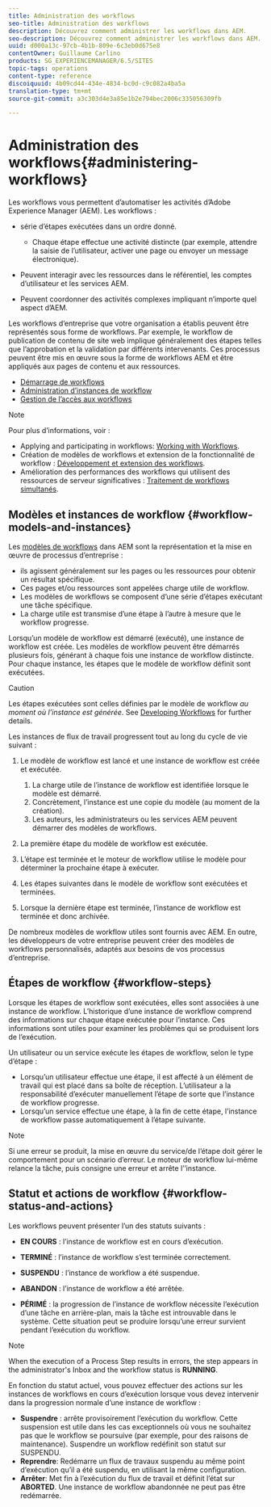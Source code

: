 ```yaml
---
title: Administration des workflows
seo-title: Administration des workflows
description: Découvrez comment administrer les workflows dans AEM.
seo-description: Découvrez comment administrer les workflows dans AEM.
uuid: d000a13c-97cb-4b1b-809e-6c3eb0d675e8
contentOwner: Guillaume Carlino
products: SG_EXPERIENCEMANAGER/6.5/SITES
topic-tags: operations
content-type: reference
discoiquuid: 4b09cd44-434e-4834-bc0d-c9c082a4ba5a
translation-type: tm+mt
source-git-commit: a3c303d4e3a85e1b2e794bec2006c335056309fb

---
```



# Administration des workflows{#administering-workflows}

Les workflows vous permettent d’automatiser les activités d’Adobe Experience Manager (AEM). Les workflows :

* série d’étapes exécutées dans un ordre donné.

   * Chaque étape effectue une activité distincte (par exemple, attendre la saisie de l’utilisateur, activer une page ou envoyer un message électronique).

* Peuvent interagir avec les ressources dans le référentiel, les comptes d’utilisateur et les services AEM.
* Peuvent coordonner des activités complexes impliquant n’importe quel aspect d’AEM.

Les workflows d’entreprise que votre organisation a établis peuvent être représentés sous forme de workflows. Par exemple, le workflow de publication de contenu de site web implique généralement des étapes telles que l’approbation et la validation par différents intervenants. Ces processus peuvent être mis en œuvre sous la forme de workflows AEM et être appliqués aux pages de contenu et aux ressources.

* [Démarrage de workflows](/help/sites-administering/workflows-starting.md)
* [Administration d’instances de workflow](/help/sites-administering/workflows-administering.md)
* [Gestion de l’accès aux workflows](/help/sites-administering/workflows-managing.md)

>[!NOTE]
>
>Pour plus d’informations, voir :
>
>* Applying and participating in workflows: [Working with Workflows](/help/sites-authoring/workflows.md).
>* Création de modèles de workflows et extension de la fonctionnalité de workflow : [Développement et extension des workflows](/help/sites-developing/workflows.md).
>* Amélioration des performances des workflows qui utilisent des ressources de serveur significatives : [Traitement de workflows simultanés](/help/sites-deploying/configuring-performance.md#concurrent-workflow-processing).
>



## Modèles et instances de workflow {#workflow-models-and-instances}

Les [modèles de workflows](/help/sites-developing/workflows.md#model) dans AEM sont la représentation et la mise en œuvre de processus d’entreprise :

* ils agissent généralement sur les pages ou les ressources pour obtenir un résultat spécifique.
* Ces pages et/ou ressources sont appelées charge utile de workflow.
* Les modèles de workflows se composent d’une série d’étapes exécutant une tâche spécifique.
* La charge utile est transmise d’une étape à l’autre à mesure que le workflow progresse.

Lorsqu’un modèle de workflow est démarré (exécuté), une instance de workflow est créée. Les modèles de workflow peuvent être démarrés plusieurs fois, générant à chaque fois une instance de workflow distincte. Pour chaque instance, les étapes que le modèle de workflow définit sont exécutées.

>[!CAUTION]
>
>Les étapes exécutées sont celles définies par le modèle de workflow *au moment où l’instance est générée*. See [Developing Workflows](/help/sites-developing/workflows.md#model) for further details.

Les instances de flux de travail progressent tout au long du cycle de vie suivant :

1. Le modèle de workflow est lancé et une instance de workflow est créée et exécutée.

   1. La charge utile de l’instance de workflow est identifiée lorsque le modèle est démarré.
   1. Concrètement, l’instance est une copie du modèle (au moment de la création).
   1. Les auteurs, les administrateurs ou les services AEM peuvent démarrer des modèles de workflows.

1. La première étape du modèle de workflow est exécutée.
1. L’étape est terminée et le moteur de workflow utilise le modèle pour déterminer la prochaine étape à exécuter.
1. Les étapes suivantes dans le modèle de workflow sont exécutées et terminées.
1. Lorsque la dernière étape est terminée, l’instance de workflow est terminée et donc archivée.

De nombreux modèles de workflow utiles sont fournis avec AEM. En outre, les développeurs de votre entreprise peuvent créer des modèles de workflows personnalisés, adaptés aux besoins de vos processus d’entreprise.

## Étapes de workflow {#workflow-steps}

Lorsque les étapes de workflow sont exécutées, elles sont associées à une instance de workflow. L’historique d’une instance de workflow comprend des informations sur chaque étape exécutée pour l’instance. Ces informations sont utiles pour examiner les problèmes qui se produisent lors de l’exécution.

Un utilisateur ou un service exécute les étapes de workflow, selon le type d’étape :

* Lorsqu’un utilisateur effectue une étape, il est affecté à un élément de travail qui est placé dans sa boîte de réception. L’utilisateur a la responsabilité d’exécuter manuellement l’étape de sorte que l’instance de workflow progresse.
* Lorsqu’un service effectue une étape, à la fin de cette étape, l’instance de workflow passe automatiquement à l’étape suivante.

>[!NOTE]
>
>Si une erreur se produit, la mise en œuvre du service/de l’étape doit gérer le comportement pour un scénario d’erreur. Le moteur de workflow lui-même relance la tâche, puis consigne une erreur et arrête l’’instance.

## Statut et actions de workflow {#workflow-status-and-actions}

Les workflows peuvent présenter l’un des statuts suivants :

* **EN COURS** : l’instance de workflow est en cours d’exécution.
* **TERMINÉ** : l’instance de workflow s’est terminée correctement.

* **SUSPENDU** : l’instance de workflow a été suspendue.
* **ABANDON** : l’instance de workflow a été arrêtée.
* **PÉRIMÉ** : la progression de l’instance de workflow nécessite l’exécution d’une tâche en arrière-plan, mais la tâche est introuvable dans le système. Cette situation peut se produire lorsqu’une erreur survient pendant l’exécution du workflow.

>[!NOTE]
>
>When the execution of a Process Step results in errors, the step appears in the administrator&#39;s Inbox and the workflow status is **RUNNING**.

En fonction du statut actuel, vous pouvez effectuer des actions sur les instances de workflows en cours d’exécution lorsque vous devez intervenir dans la progression normale d’une instance de workflow :

* **Suspendre** : arrête provisoirement l’exécution du workflow. Cette suspension est utile dans les cas exceptionnels où vous ne souhaitez pas que le workflow se poursuive (par exemple, pour des raisons de maintenance). Suspendre un workflow redéfinit son statut sur SUSPENDU.
* **Reprendre**: Redémarre un flux de travaux suspendu au même point d’exécution qu’il a été suspendu, en utilisant la même configuration.
* **Arrêter**: Met fin à l’exécution du flux de travail et définit l’état sur **ABORTED**. Une instance de workflow abandonnée ne peut pas être redémarrée.

